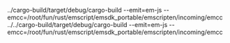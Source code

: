 ../cargo-build/target/debug/cargo-build --emit=em-js --emcc=/root/fun/rust/emscript/emsdk_portable/emscripten/incoming/emcc
../../cargo-build/target/debug/cargo-build --emit=em-js --emcc=/root/fun/rust/emscript/emsdk_portable/emscripten/incoming/emcc
